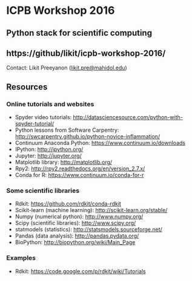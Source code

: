 # ICPB Workshop 2016
## Python stack for scientific computing
## https://github/likit/icpb-workshop-2016/
Contact: Likit Preeyanon (likit.pre@mahidol.edu)

## Resources
### Online tutorials and websites
- Spyder video tutorials: http://datasciencesource.com/python-with-spyder-tutorial/
- Python lessons from Software Carpentry: http://swcarpentry.github.io/python-novice-inflammation/
- Continuum Anaconda Python: https://www.continuum.io/downloads
- IPython: http://ipython.org/
- Jupyter: http://jupyter.org/
- Matplotlib library: http://matplotlib.org/
- Rpy2: http://rpy2.readthedocs.org/en/version_2.7.x/
- Conda for R: https://www.continuum.io/conda-for-r

### Some scientific libraries
- Rdkit: https://github.com/rdkit/conda-rdkit
- Scikit-learn (machine learning): http://scikit-learn.org/stable/
- Numpy (numerical python): http://www.numpy.org/
- Scipy (scientific libraries): http://www.scipy.org/
- statmodels (statistics): http://statsmodels.sourceforge.net/
- Pandas (data analysis): http://pandas.pydata.org/
- BioPython: http://biopython.org/wiki/Main_Page

### Examples
- Rdkit: https://code.google.com/p/rdkit/wiki/Tutorials
